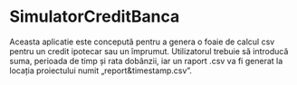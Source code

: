 # SimulatorCreditBanca

Aceasta aplicatie este concepută pentru a genera o foaie de calcul csv pentru un credit ipotecar sau un împrumut. Utilizatorul trebuie să introducă suma, perioada de timp și rata dobânzii, iar un raport .csv va fi generat la locația proiectului numit „report&timestamp.csv”.
